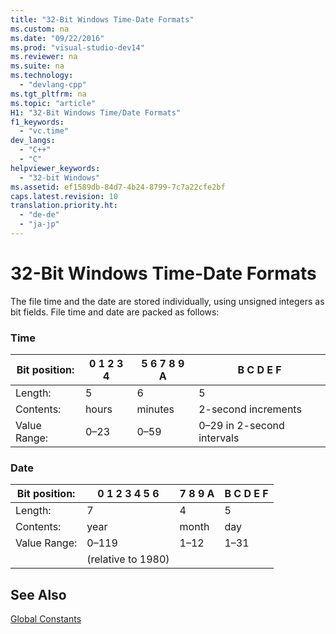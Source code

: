 ```yaml
---
title: "32-Bit Windows Time-Date Formats"
ms.custom: na
ms.date: "09/22/2016"
ms.prod: "visual-studio-dev14"
ms.reviewer: na
ms.suite: na
ms.technology: 
  - "devlang-cpp"
ms.tgt_pltfrm: na
ms.topic: "article"
H1: "32-Bit Windows Time/Date Formats"
f1_keywords: 
  - "vc.time"
dev_langs: 
  - "C++"
  - "C"
helpviewer_keywords: 
  - "32-bit Windows"
ms.assetid: ef1589db-84d7-4b24-8799-7c7a22cfe2bf
caps.latest.revision: 10
translation.priority.ht: 
  - "de-de"
  - "ja-jp"
---
```

# 32-Bit Windows Time-Date Formats
The file time and the date are stored individually, using unsigned integers as bit fields. File time and date are packed as follows:  
  
### Time  
  
|Bit position:|0   1   2   3   4|5   6   7   8   9   A|B   C   D   E   F|  
|-------------------|-----------------------|---------------------------|-----------------------|  
|Length:|5|6|5|  
|Contents:|hours|minutes|2-second increments|  
|Value Range:|0–23|0–59|0–29 in 2-second intervals|  
  
### Date  
  
|Bit position:|0   1   2   3   4   5   6|7   8   9   A|B   C   D   E   F|  
|-------------------|-------------------------------|-------------------|-----------------------|  
|Length:|7|4|5|  
|Contents:|year|month|day|  
|Value Range:|0–119|1–12|1–31|  
||(relative to 1980)|||  
  
## See Also  
 [Global Constants](../vs140/global-constants.md)